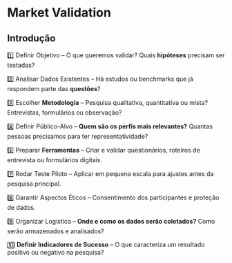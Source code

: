 # Market Validation

## Introdução 

1️⃣ Definir Objetivo – O que queremos validar? Quais **hipóteses** precisam ser testadas?

2️⃣ Analisar Dados Existentes – Há estudos ou benchmarks que já respondem parte das **questões**?

3️⃣ Escolher **Metodologia** – Pesquisa qualitativa, quantitativa ou mista? Entrevistas, formulários ou observação?

4️⃣ Definir Público-Alvo – **Quem são os perfis mais relevantes?** Quantas pessoas precisamos para ter representatividade?

5️⃣ Preparar **Ferramentas** – Criar e validar questionários, roteiros de entrevista ou formulários digitais.

7️⃣ Rodar Teste Piloto – Aplicar em pequena escala para ajustes antes da pesquisa principal.

8️⃣ Garantir Aspectos Éticos – Consentimento dos participantes e proteção de dados.

9️⃣ Organizar Logística – **Onde e como os dados serão coletados?** Como serão armazenados e analisados?

🔟 **Definir Indicadores de Sucesso** – O que caracteriza um resultado positivo ou negativo na pesquisa?
